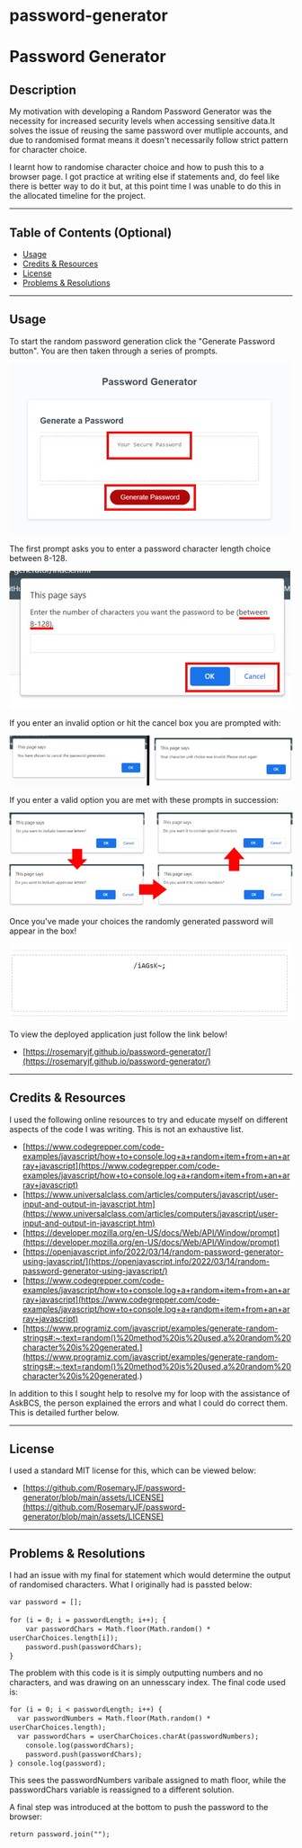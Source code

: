 # password-generator

# Password Generator

## Description

My motivation with developing a Random Password Generator was the necessity for increased security levels when accessing sensitive data.It solves the issue of reusing the same password over mutliple accounts, and due to randomised format means it doesn't necessarily follow strict pattern for character choice.

I learnt how to randomise character choice and how to push this to a browser page. I got practice at writing else if statements and, do feel like there is better way to do it but, at this point time I was unable to do this in the allocated timeline for the project.

---

## Table of Contents (Optional)

- [Usage](#usage)
- [Credits & Resources](#credits--resources)
- [License](#license)
- [Problems & Resolutions](#problems--resolutions)

---

## Usage

To start the random password generation click the "Generate Password button". You are then taken through a series of prompts.

![Screenshot of default home page](./assets/images/homescreen.jpg)

The first prompt asks you to enter a password character length choice between 8-128. 

![Screenshot of password length choice prompt box.](./assets/images/prompt-box01.jpg)

If you enter an invalid option or hit the cancel box you are prompted with:

![Screenshot of cancel/invalid prompts](./assets/images/cancel.jpg)

If you enter a valid option you are met with these prompts in succession:

![Screenshot of character choice prompts](./assets/images/window-prompts.jpg)

Once you've made your choices the randomly generated password will appear in the box! 

![Screenshot of password](./assets/images/password.jpg)

To view the deployed application just follow the link below!

* [https://rosemaryjf.github.io/password-generator/](https://rosemaryjf.github.io/password-generator/)

---

## Credits & Resources

I used the following online resources to try and educate myself on different aspects of the code I was writing. This is not an exhaustive list.

* [https://www.codegrepper.com/code-examples/javascript/how+to+console.log+a+random+item+from+an+array+javascript](https://www.codegrepper.com/code-examples/javascript/how+to+console.log+a+random+item+from+an+array+javascript)
* [https://www.universalclass.com/articles/computers/javascript/user-input-and-output-in-javascript.htm](https://www.universalclass.com/articles/computers/javascript/user-input-and-output-in-javascript.htm)
* [https://developer.mozilla.org/en-US/docs/Web/API/Window/prompt](https://developer.mozilla.org/en-US/docs/Web/API/Window/prompt)
* [https://openjavascript.info/2022/03/14/random-password-generator-using-javascript/](https://openjavascript.info/2022/03/14/random-password-generator-using-javascript/)
* [https://www.codegrepper.com/code-examples/javascript/how+to+console.log+a+random+item+from+an+array+javascript](https://www.codegrepper.com/code-examples/javascript/how+to+console.log+a+random+item+from+an+array+javascript)
* [https://www.programiz.com/javascript/examples/generate-random-strings#:~:text=random()%20method%20is%20used,a%20random%20character%20is%20generated.](https://www.programiz.com/javascript/examples/generate-random-strings#:~:text=random()%20method%20is%20used,a%20random%20character%20is%20generated.)

In addition to this I sought help to resolve my for loop with the assistance of AskBCS, the person explained the errors and what I could do correct them. This is detailed further below.

---

## License

I used a standard MIT license for this, which can be viewed below:

* [https://github.com/RosemaryJF/password-generator/blob/main/assets/LICENSE](https://github.com/RosemaryJF/password-generator/blob/main/assets/LICENSE)

---

## Problems & Resolutions

I had an issue with my final for statement which would determine the output of randomised characters. What I originally had is passted below:

    var password = [];
      
    for (i = 0; i = passwordLength; i++); {
        var passwordChars = Math.floor(Math.random() * userCharChoices.length[i]);
        password.push(passwordChars);
    }

The problem with this code is it is simply outputting numbers and no characters, and was drawing on an unnesscary index. The final code used is:

    for (i = 0; i < passwordLength; i++) {
      var passwordNumbers = Math.floor(Math.random() * userCharChoices.length);
      var passwordChars = userCharChoices.charAt(passwordNumbers);
        console.log(passwordChars);
        password.push(passwordChars);
    } console.log(password);


This sees the passwordNumbers varibale assigned to math floor, while the passwordChars variable is reassigned to a different solution.

A final step was introduced at the bottom to push the password to the browser:

    return password.join("");
